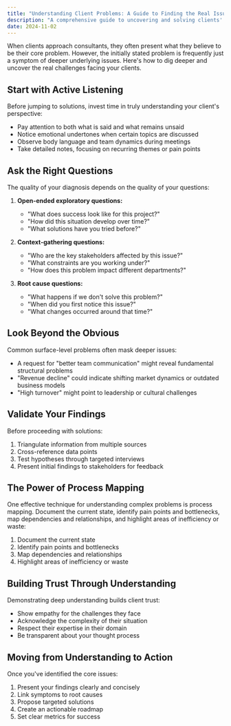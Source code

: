 ```yaml
---
title: "Understanding Client Problems: A Guide to Finding the Real Issues"
description: "A comprehensive guide to uncovering and solving clients' real underlying problems using the Bulletproof Problem-Solving framework, active listening techniques, and strategic analysis methods."
date: 2024-11-02
---
```


When clients approach consultants, they often present what they believe to be their core problem. However, the initially stated problem is frequently just a symptom of deeper underlying issues. Here's how to dig deeper and uncover the real challenges facing your clients.

## Start with Active Listening

Before jumping to solutions, invest time in truly understanding your client's perspective:

- Pay attention to both what is said and what remains unsaid
- Notice emotional undertones when certain topics are discussed
- Observe body language and team dynamics during meetings
- Take detailed notes, focusing on recurring themes or pain points

## Ask the Right Questions

The quality of your diagnosis depends on the quality of your questions:

1. **Open-ended exploratory questions:**
   - "What does success look like for this project?"
   - "How did this situation develop over time?"
   - "What solutions have you tried before?"

2. **Context-gathering questions:**
   - "Who are the key stakeholders affected by this issue?"
   - "What constraints are you working under?"
   - "How does this problem impact different departments?"

3. **Root cause questions:**
   - "What happens if we don't solve this problem?"
   - "When did you first notice this issue?"
   - "What changes occurred around that time?"

## Look Beyond the Obvious

Common surface-level problems often mask deeper issues:

- A request for "better team communication" might reveal fundamental structural problems
- "Revenue decline" could indicate shifting market dynamics or outdated business models
- "High turnover" might point to leadership or cultural challenges

## Validate Your Findings

Before proceeding with solutions:

1. Triangulate information from multiple sources
2. Cross-reference data points
3. Test hypotheses through targeted interviews
4. Present initial findings to stakeholders for feedback

## The Power of Process Mapping

One effective technique for understanding complex problems is process mapping. Document the current state, identify pain points and bottlenecks, map dependencies and relationships, and highlight areas of inefficiency or waste:

1. Document the current state
2. Identify pain points and bottlenecks
3. Map dependencies and relationships
4. Highlight areas of inefficiency or waste

## Building Trust Through Understanding

Demonstrating deep understanding builds client trust:

- Show empathy for the challenges they face
- Acknowledge the complexity of their situation
- Respect their expertise in their domain
- Be transparent about your thought process

## Moving from Understanding to Action

Once you've identified the core issues:

1. Present your findings clearly and concisely
2. Link symptoms to root causes
3. Propose targeted solutions
4. Create an actionable roadmap
5. Set clear metrics for success



